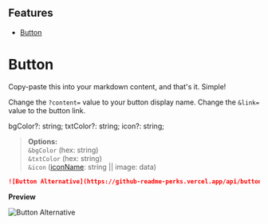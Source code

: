 ## Features

- [Button](#button)

# Button

Copy-paste this into your markdown content, and that's it. Simple!

Change the `?content=` value to your button display name.
Change the `&link=` value to the button link.

   bgColor?: string;
   txtColor?: string;
   icon?: string;

> **Options:**<br>
 `&bgColor` (hex: string)<br>
 `&txtColor` (hex: string)<br>
 `&icon` ([iconName](): string || image: data)<br>


```md
![Button Alternative](https://github-readme-perks.vercel.app/api/button?content=Click%20Here&link=https://github.com/pmqueiroz)
```

**Preview**

![Button Alternative](https://github-readme-perks.vercel.app/api/button?content=Click%20Here&link=https://github.com/pmqueiroz)
